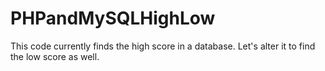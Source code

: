 # PHPandMySQLHighLow
This code currently finds the high score in a database.  Let's alter it to find the low score as well.
